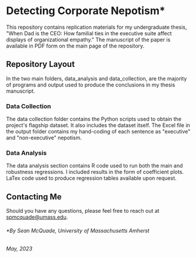 # Detecting Corporate Nepotism*
This repository contains replication materials for my undergraduate thesis, "When Dad is the CEO: How familial ties in the executive suite affect displays of organizational empathy." The manuscript of the paper is available in PDF form on the main page of the repository. 

## Repository Layout
In the two main folders, data_analysis and data_collection, are the majority of programs and output used to produce the conclusions in my thesis manuscript. 

### Data Collection
The data collection folder contains the Python scripts used to obtain the project's flagship dataset. It also includes the dataset itself. The Excel file in the output folder contains my hand-coding of each sentence as "executive" and "non-executive" nepotism. 

### Data Analysis
The data analysis section contains R code used to run both the main and robustness regressions. I included results in the form of coefficient plots. LaTex code used to produce regression tables available upon request. 

## Contacting Me
Should you have any questions, please feel free to reach out at spmcquade@umass.edu.


###### *By Sean McQuade, University of Massachusetts Amherst
###### May, 2023
